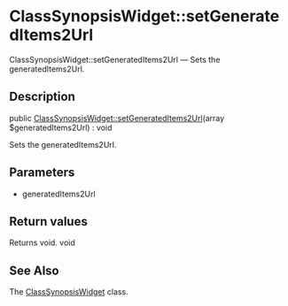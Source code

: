 ClassSynopsisWidget::setGeneratedItems2Url
================

ClassSynopsisWidget::setGeneratedItems2Url — Sets the generatedItems2Url.

Description
---------------


public [ClassSynopsisWidget::setGeneratedItems2Url](https://github.com/lingtalfi/DocTools/blob/master/doc/api/DocTools/Widget/ClassSynopsis/ClassSynopsisWidget/setGeneratedItems2Url.md)(array $generatedItems2Url) : void




Sets the generatedItems2Url.




Parameters
--------------

- generatedItems2Url
    

Return values
----------------

Returns void.
void








See Also
-----------

The [ClassSynopsisWidget](https://github.com/lingtalfi/DocTools/blob/master/doc/api/DocTools/Widget/ClassSynopsis/ClassSynopsisWidget.md) class.
